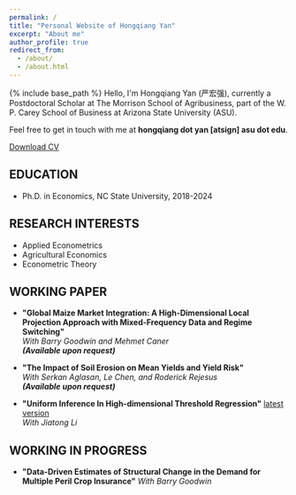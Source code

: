 ```yaml
---
permalink: /
title: "Personal Website of Hongqiang Yan"
excerpt: "About me"
author_profile: true
redirect_from: 
  - /about/
  - /about.html
---
```

{% include base_path %}
Hello, I'm Hongqiang Yan (严宏强), currently a Postdoctoral Scholar at The Morrison School of Agribusiness, part of the W. P. Carey School of Business at Arizona State University (ASU).

Feel free to get in touch with me at **hongqiang dot yan [atsign] asu dot edu**.

[Download CV](https://hongqiangyan.github.io/files/Hongqiang_CV.pdf)


## EDUCATION
* Ph.D. in Economics, NC State University, 2018-2024
 
## RESEARCH INTERESTS
 * Applied Econometrics
 * Agricultural Economics
 * Econometric Theory
   
## WORKING PAPER
* __"Global Maize Market Integration: A High-Dimensional Local Projection Approach with Mixed-Frequency Data and Regime Switching"__  
  *With Barry Goodwin and Mehmet Caner*  
  **_(Available upon request)_**  

* __"The Impact of Soil Erosion on Mean Yields and Yield Risk"__  
  *With Serkan Aglasan, Le Chen, and Roderick Rejesus*  
  **_(Available upon request)_**  
* __"Uniform Inference In High-dimensional Threshold Regression"__ [latest version](https://hongqiangyan.github.io/files/Li_Yan_LASSO_Threshold.pdf)  
  *With Jiatong Li*
  
## WORKING IN PROGRESS
* __"Data-Driven Estimates of Structural Change in the Demand for Multiple Peril Crop Insurance"__
 *With Barry Goodwin*  
